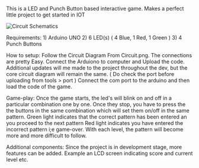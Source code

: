This is a LED and Punch Button based interactive game. 
Makes a perfect little project to get started in IOT

![Circuit Schematics](https://raw.githubusercontent.com/bing101/Follow-The-Light/master/Circuit.PNG)

Requirements:
    1) Arduino UNO
    2) 6 LED(s) ( 4 Blue, 1 Red, 1 Green )
    3) 4 Punch Buttons

How to setup:
    Follow the Circuit Diagram From Circuit.png.
    The connections are pretty Easy.
    Connect the Arduiono to computer and Upload the code.
    Additional updates will me made to the project throughout the
    dev, but the core circuit diagram will remain the same.
    ( Do check the port before uploading from tools > port )
    Connect the com port to the arduino and then load the code
    of the game.

    
Game-play:
    Once the game starts, the led's will blink on and off
    in a particular combination one by one. Once they stop, 
    you have to press the the buttons in the same combination 
    which will set them on/off in the same pattern.
    Green light indicates that the correct pattern has been 
    entered an you proceed to the next pattern
    Red light indicates you have entered the incorrect pattern
    i;e game-over.
    With each level, the pattern will become more and more difficult 
    to follow.

Additional components: 
    Since the project is in development stage, more features
    can be added.
    Example an LCD screen indicating score and current level etc.
    
